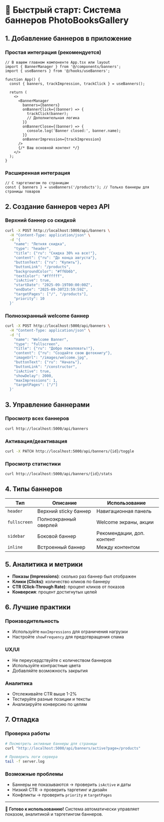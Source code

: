 # 🚀 Быстрый старт: Система баннеров PhotoBooksGallery

## 1. Добавление баннеров в приложение

### Простая интеграция (рекомендуется)
```tsx
// В вашем главном компоненте App.tsx или layout
import { BannerManager } from '@/components/banners';
import { useBanners } from '@/hooks/useBanners';

function App() {
  const { banners, trackImpression, trackClick } = useBanners();

  return (
    <>
      <BannerManager
        banners={banners}
        onBannerClick={(banner) => {
          trackClick(banner);
          // Дополнительная логика
        }}
        onBannerClose={(banner) => {
          console.log('Banner closed:', banner.name);
        }}
        onBannerImpression={trackImpression}
      />
      {/* Ваш основной контент */}
    </>
  );
}
```

### Расширенная интеграция
```tsx
// С таргетингом по страницам
const { banners } = useBanners('/products'); // Только баннеры для страницы товаров
```

## 2. Создание баннеров через API

### Верхний баннер со скидкой
```bash
curl -X POST http://localhost:5000/api/banners \
  -H "Content-Type: application/json" \
  -d '{
    "name": "Летняя скидка",
    "type": "header",
    "title": {"ru": "Скидка 30% на все!"},
    "content": {"ru": "До конца августа"},
    "buttonText": {"ru": "Купить"},
    "buttonLink": "/products",
    "backgroundColor": "#ff6b6b",
    "textColor": "#ffffff",
    "isActive": true,
    "startDate": "2025-09-19T00:00:00Z",
    "endDate": "2025-09-30T23:59:59Z",
    "targetPages": ["/", "/products"],
    "priority": 10
  }'
```

### Полноэкранный welcome баннер
```bash
curl -X POST http://localhost:5000/api/banners \
  -H "Content-Type: application/json" \
  -d '{
    "name": "Welcome Banner",
    "type": "fullscreen",
    "title": {"ru": "Добро пожаловать!"},
    "content": {"ru": "Создайте свою фотокнигу"},
    "imageUrl": "/images/welcome.jpg",
    "buttonText": {"ru": "Начать"},
    "buttonLink": "/constructor",
    "isActive": true,
    "showDelay": 2000,
    "maxImpressions": 1,
    "targetPages": ["/"]
  }'
```

## 3. Управление баннерами

### Просмотр всех баннеров
```bash
curl http://localhost:5000/api/banners
```

### Активация/деактивация
```bash
curl -X PATCH http://localhost:5000/api/banners/{id}/toggle
```

### Просмотр статистики
```bash
curl http://localhost:5000/api/banners/{id}/stats
```

## 4. Типы баннеров

| Тип | Описание | Использование |
|-----|----------|---------------|
| `header` | Верхний sticky баннер | Навигационная панель |
| `fullscreen` | Полноэкранный оверлей | Welcome экраны, акции |
| `sidebar` | Боковой баннер | Рекомендации, доп. контент |
| `inline` | Встроенный баннер | Между контентом |

## 5. Аналитика и метрики

- **Показы (Impressions)**: сколько раз баннер был отображен
- **Клики (Clicks)**: количество кликов по баннеру
- **CTR (Click-Through Rate)**: процент кликов от показов
- **Конверсия**: процент достигнутых целей

## 6. Лучшие практики

### Производительность
- Используйте `maxImpressions` для ограничения нагрузки
- Настройте `showFrequency` для предотвращения спама

### UX/UI
- Не переусердствуйте с количеством баннеров
- Используйте контрастные цвета
- Добавляйте возможность закрытия

### Аналитика
- Отслеживайте CTR выше 1-2%
- Тестируйте разные позиции и тексты
- Анализируйте конверсию по целям

## 7. Отладка

### Проверка работы
```bash
# Посмотреть активные баннеры для страницы
curl "http://localhost:5000/api/banners/active?page=/products"

# Проверить логи сервера
tail -f server.log
```

### Возможные проблемы
- Баннеры не показываются → проверить `isActive` и даты
- Низкий CTR → проверить таргетинг и дизайн
- Конфликты → проверить `priority` и `targetPages`

---

🎯 **Готово к использованию!** Система автоматически управляет показом, аналитикой и таргетингом баннеров.